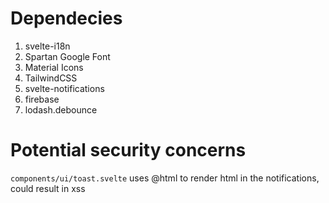 # Dependecies
1. svelte-i18n
2. Spartan Google Font
3. Material Icons
4. TailwindCSS
5. svelte-notifications
6. firebase
7. lodash.debounce

# Potential security concerns
`components/ui/toast.svelte` uses @html to render html in the notifications, could result in xss